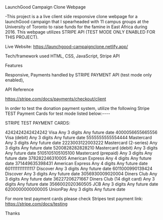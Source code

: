 LaunchGood Campaign Clone Webpage

-This project is a a live client side responsive clone webpage for a launchGood campaign that I spearheaded with 11 campus groups at the University of Toronto to raise funds for the famine in East Africa during 2016. This webpage utilizes STRIPE API (TEST MODE ONLY ENABLED FOR THIS PROJECT).

Live Website: https://launchgood-campaignclone.netlify.app/



Tech/framework used
 HTML, CSS, JavaScript, Stripe API



Features

Responsive, Payments handled by STRIPE PAYMENT API (test mode only enabled),    


API Reference

https://stripe.com/docs/payments/checkout/client



In order to test the donation payment system, utilize the following Stripe TEST Payment Cards for test mode listed below:----

STRIPE TEST PAYMENT CARDS:

4242424242424242 Visa Any 3 digits Any future date
4000056655665556 Visa (debit) Any 3 digits Any future date
5555555555554444 Mastercard Any 3 digits Any future date
2223003122003222 Mastercard (2-series) Any 3 digits Any future date
5200828282828210 Mastercard (debit) Any 3 digits Any future date
5105105105105100 Mastercard (prepaid) Any 3 digits Any future date
378282246310005 American Express Any 4 digits Any future date
371449635398431 American Express Any 4 digits Any future date
6011111111111117 Discover Any 3 digits Any future date
6011000990139424 Discover Any 3 digits Any future date
3056930009020004 Diners Club Any 3 digits Any future date
36227206271667 Diners Club (14 digit card) Any 3 digits Any future date
3566002020360505 JCB Any 3 digits Any future date
6200000000000005 UnionPay Any 3 digits Any future date

For more test payment cards please check Stripes test payment link:  https://stripe.com/docs/testing

Thanks

